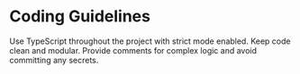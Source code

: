# Coding Guidelines

Use TypeScript throughout the project with strict mode enabled. Keep code clean and modular. Provide comments for complex logic and avoid committing any secrets.
